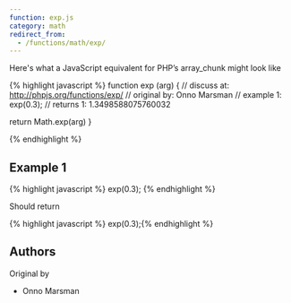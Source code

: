 ```yaml
---
function: exp.js
category: math
redirect_from:
  - /functions/math/exp/
---
```


<!-- WARNING! This file is auto generated by `npm run web:inject`, do not edit by hand -->

Here's what a JavaScript equivalent for PHP’s array_chunk might look like

{% highlight javascript %}
function exp (arg) {
  //  discuss at: http://phpjs.org/functions/exp/
  // original by: Onno Marsman
  //   example 1: exp(0.3);
  //   returns 1: 1.3498588075760032

  return Math.exp(arg)
}

{% endhighlight %}

## Example 1

{% highlight javascript %}
exp(0.3);
{% endhighlight %}

Should return

{% highlight javascript %}
exp(0.3);{% endhighlight %}


## Authors


Original by

- Onno Marsman

